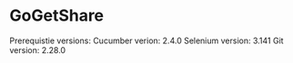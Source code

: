 # GoGetShare

Prerequistie versions:
Cucumber verion: 2.4.0
Selenium version: 3.141
Git version: 2.28.0


